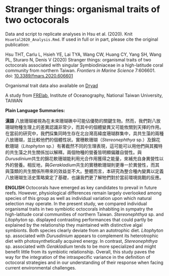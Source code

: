 # Stranger things: organismal traits of two octocorals

Data and script to replicate analyses in Hsu et al. (2020). Knit `Hsuetal2020_Analysis.Rmd`. If used in full or in part, please cite the original publication: 

Hsu THT, Carlu L, Hsieh YE, Lai TYA, Wang CW, Huang CY, Yang SH, Wang PL, Sturaro N, Denis V (2020) Stranger things: organismal traits of two octocorals associated with singular Symbiodiniaceae in a high-latitude coral community from northern Taiwan. *Frontiers in Marine Science* 7:606601. doi:  [10.3389/fmars.2020.606601](https://www.frontiersin.org/articles/10.3389/fmars.2020.606601/abstract)

Organismal trait data also available on [Dryad](https://doi.org/10.5061/dryad.qz612jmd7)

A study from [FRElab](https://www.dipintothereef.com/), Institute of Oceanography, National Taiwan University, TAIWAN 


**Plain Language Summaries:**

**漢語** 八放珊瑚被視為在未來珊瑚礁中可能佔優勢的關鍵生物。然而，我們對八放珊瑚物種生理上的差異認識非常少，而其中的個體變異又可能攸關到天擇的作用。在當前的研究中，我們採集同時生存在北台灣高緯度珊瑚群集中，具共生藻的兩種八放珊瑚，並比較他們的個體性狀。實穗軟珊瑚（*Stereonephthya* sp.）及錦花軟珊瑚（*Litophyton* sp.）有著截然不同的生理表現，這可能可以用他們與其獨特的共生藻之共生關係加以解釋。兩個物種的營養皆明顯偏離自營性。與*Durusdinium*共生的錦花軟珊瑚能利用光合作用獲得之能量，來補充自身異營性以外的營養。相反地，與*Gerakladium*共生的實穗軟珊瑚則更專一於異營性，而其與藻類的共生關係所帶來的效益並不大。整體而言，本研究為整合種內變異以定義八放珊瑚生活史策略奠定了基礎，也讓我們更了解牠們對於當前環境挑戰的反應。


**ENGLISH** Octocorals have emerged as key candidates to prevail in future reefs. However, physiological differences remain largely overlooked among species of this group as well as individual variation upon which natural selection may operate. In the present study, we compared individual organismal traits in two symbiotic octocorals inhabiting in sympatry the high-latitude coral communities of northern Taiwan. *Stereonephthya* sp. and *Litophyton* sp. displayed contrasting performances that could partly be explained by the relationship they maintained with distinctive algal symbionts. Both species clearly deviate from an autotrophic diet. *Litophyton* sp. associated with *Durusdinium* appears to complement its heterotrophic diet with photosynthetically acquired energy. In contrast, *Stereonephthya* sp. associated with *Gerakladium* tends to be more specialized and might benefit little from its symbiotic relationship. Overall, this study paves the way for the integration of the intraspecific variance in the definition of octocoral strategies and in our understanding of their response when facing current environmental challenges.

